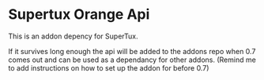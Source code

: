 # Supertux Orange Api
This is an addon depency for SuperTux.

If it survives long enough the api will be added to the addons repo when 0.7 comes out and can be used as a dependancy for other addons.
(Remind me to add instructions on how to set up the addon for before 0.7)
